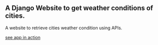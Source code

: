 ## A Django Website to get weather conditions of cities.
A website to retrieve cities weather condition using APIs.

[see app in action]()